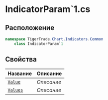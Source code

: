 
# IndicatorParam`1.cs
## Расположение
```csharp
namespace TigerTrade.Chart.Indicators.Common  
    class IndicatorParam`1
```

## Свойства
| Название | Описание |
| --- | --- |
| [`Value`](./svoistva/Value.md) | *Описание* |
| [`Values`](./svoistva/Values.md) | *Описание* |
